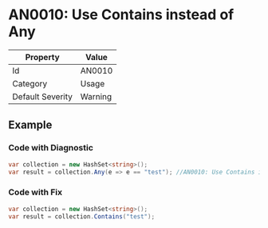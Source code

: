 # AN0010: Use Contains instead of Any

| Property                    | Value    |
| --------------------------- | -------- |
| Id                          | AN0010   |
| Category                    | Usage    |
| Default Severity            | Warning  |

## Example

### Code with Diagnostic

```csharp
var collection = new HashSet<string>();
var result = collection.Any(e => e == "test"); //AN0010: Use Contains instead of Any
```

### Code with Fix

```csharp
var collection = new HashSet<string>();
var result = collection.Contains("test");
```
